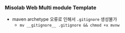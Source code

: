 ### Misolab Web Multi module Template


- maven archetype 오류로 인해서 `.gitignore` 생성불가
    - `mv __gitignore__ .gitignore && chmod +x mvnw`